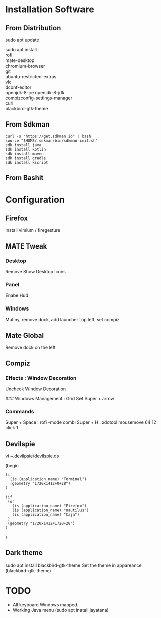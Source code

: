 # Installation Software

## From Distribution
sudo apt update

sudo apt install \
rofi \
mate-desktop \
chromium-browser \
git \
ubuntu-restricted-extras \
vlc \
dconf-editor \
openjdk-8-jre openjdk-8-jdk \
compizconfig-settings-manager \
curl \
blackbird-gtk-theme

## From Sdkman
    curl -s "https://get.sdkman.io" | bash 
    source "$HOME/.sdkman/bin/sdkman-init.sh"
    sdk install java
    sdk install kotlin
    sdk install maven
    sdk install gradle
    sdk install kscript

  
## From Bashit


# Configuration
## Firefox
Install vimium / firegesture

## MATE Tweak
### Desktop 
Remove Show Desktop Icons

### Panel
Enabe Hud

### Windows
Mutiny, remove dock, add launcher top left, set compiz

## Mate Global
Remove dock on the left

## Compiz

### Effects : Window Decoration
Uncheck Window Decoration

### Windows Management : Grid
Set Super + arrow

### Commands
Super + Space : rofi -mode combi
Super + H : xdotool mousemove 64 12 click 1

## Devilspie
vi ~.devilpsie/devilspie.ds

  (begin
  
    (if
      (is (application_name) "Terminal")
      (geometry "1720x1412+0+28")
    )
  
    (if
     (or
       (is (application_name) "Firefox")
       (is (application_name) "nautilus")
       (is (application_name) "Caja")
     )
     (geometry "1720x1412+1720+28")
    )
  
  )

## Dark theme
sudo apt install blackbird-gtk-theme 
Set the theme in appareance (blackbird-gtk-theme)

# TODO
* All keyboard Windows mapped.
* Working Java menu (sudo apt install jayatana)






